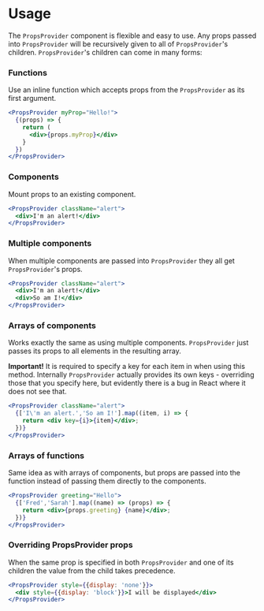 # Usage

The `PropsProvider` component is flexible and easy to use. Any props passed into `PropsProvider` will be recursively given to all of `PropsProvider`'s children. `PropsProvider`'s children can come in many forms:

### Functions

Use an inline function which accepts props from the `PropsProvider` as its first argument.

```jsx
<PropsProvider myProp="Hello!">
  {(props) => {
    return (
      <div>{props.myProp}</div>    
    }
  })
</PropsProvider>
```

### Components

Mount props to an existing component.

```jsx
<PropsProvider className="alert">
  <div>I'm an alert!</div>
</PropsProvider>
```

### Multiple components

When multiple components are passed into `PropsProvider` they all get `PropsProvider`'s props.

```jsx
<PropsProvider className="alert">
  <div>I'm an alert!</div>
  <div>So am I!</div>
</PropsProvider>
```

### Arrays of components

Works exactly the same as using multiple components. `PropsProvider` just passes its props to all elements in the resulting array.

**Important!** It is required to specify a key for each item in when using this method. Internally `PropsProvider` actually provides its own keys - overriding those that you specify here, but evidently there is a bug in React where it does not see that.

```jsx
<PropsProvider className="alert">
  {['I\'m an alert.','So am I!'].map((item, i) => {
    return <div key={i}>{item}</div>;
  })}
</PropsProvider>
```

### Arrays of functions

Same idea as with arrays of components, but props are passed into the function instead of passing them directly to the components. 

```jsx
<PropsProvider greeting="Hello">
  {['Fred','Sarah'].map((name) => (props) => {
    return <div>{props.greeting} {name}</div>;
  })}
</PropsProvider>
```

### Overriding PropsProvider props

When the same prop is specified in both `PropsProvider` and one of its children the value from the child takes precedence.

```jsx
<PropsProvider style={{display: 'none'}}>
  <div style={{display: 'block'}}>I will be displayed</div>
</PropsProvider>
```